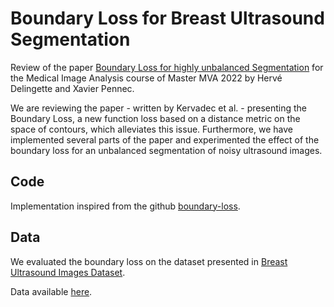 # Boundary Loss for Breast Ultrasound Segmentation
Review of the paper [Boundary Loss for highly unbalanced Segmentation](https://arxiv.org/pdf/1812.07032.pdf)
for the Medical Image Analysis course of Master MVA 2022 by Hervé Delingette and Xavier Pennec.

We are reviewing the paper - written by Kervadec et al. - presenting the Boundary Loss, a new function
loss based on a distance metric on the space of contours, which alleviates this issue.
Furthermore, we have implemented several parts of the paper and experimented
the effect of the boundary loss for an unbalanced segmentation of noisy ultrasound
images.

## Code
Implementation inspired from the github [boundary-loss](https://github.com/LIVIAETS/boundary-loss).

## Data
We evaluated the boundary loss on the dataset presented in [Breast Ultrasound Images Dataset](https://pubmed.ncbi.nlm.nih.gov/31867417/).

Data available [here](https://www.kaggle.com/datasets/aryashah2k/breast-ultrasound-images-dataset).
